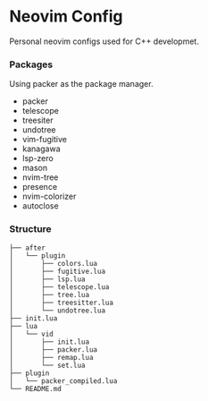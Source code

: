 # Neovim Config
Personal neovim configs used for C++ developmet.

### Packages
Using packer as the package manager.
- packer
- telescope
- treesiter
- undotree
- vim-fugitive
- kanagawa
- lsp-zero
- mason
- nvim-tree
- presence
- nvim-colorizer
- autoclose

### Structure
```
├── after
│   └── plugin
│       ├── colors.lua
│       ├── fugitive.lua
│       ├── lsp.lua
│       ├── telescope.lua
│       ├── tree.lua
│       ├── treesitter.lua
│       └── undotree.lua
├── init.lua
├── lua
│   └── vid
│       ├── init.lua
│       ├── packer.lua
│       ├── remap.lua
│       └── set.lua
├── plugin
│   └── packer_compiled.lua
└── README.md
```
